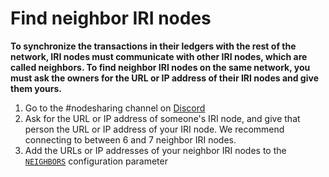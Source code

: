 # Find neighbor IRI nodes

**To synchronize the transactions in their ledgers with the rest of the network, IRI nodes must communicate with other IRI nodes, which are called neighbors. To find neighbor IRI nodes on the same network, you must ask the owners for the URL or IP address of their IRI nodes and give them yours.**

1. Go to the #nodesharing channel on [Discord](https://discordapp.com/invite/fNGZXvh)
2. Ask for the URL or IP address of someone's IRI node, and give that person the URL or IP address of your IRI node. We recommend connecting to between 6 and 7 neighbor IRI nodes.
3. Add the URLs or IP addresses of your neighbor IRI nodes to the [`NEIGHBORS`](../references/iri-configuration-options.md#neighbors) configuration parameter
